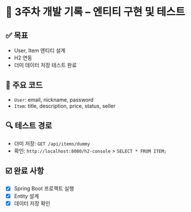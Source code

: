 # 📅 3주차 개발 기록 – 엔티티 구현 및 테스트

## ✅ 목표

- User, Item 엔티티 설계
- H2 연동
- 더미 데이터 저장 테스트 완료

## 📌 주요 코드

- `User`: email, nickname, password
- `Item`: title, description, price, status, seller

## 🔍 테스트 경로

- 더미 저장: `GET /api/items/dummy`
- 확인: `http://localhost:8080/h2-console` > `SELECT * FROM ITEM;`

## ☑️ 완료 사항

- [x] Spring Boot 프로젝트 실행
- [x] Entity 설계
- [x] 데이터 저장 확인
